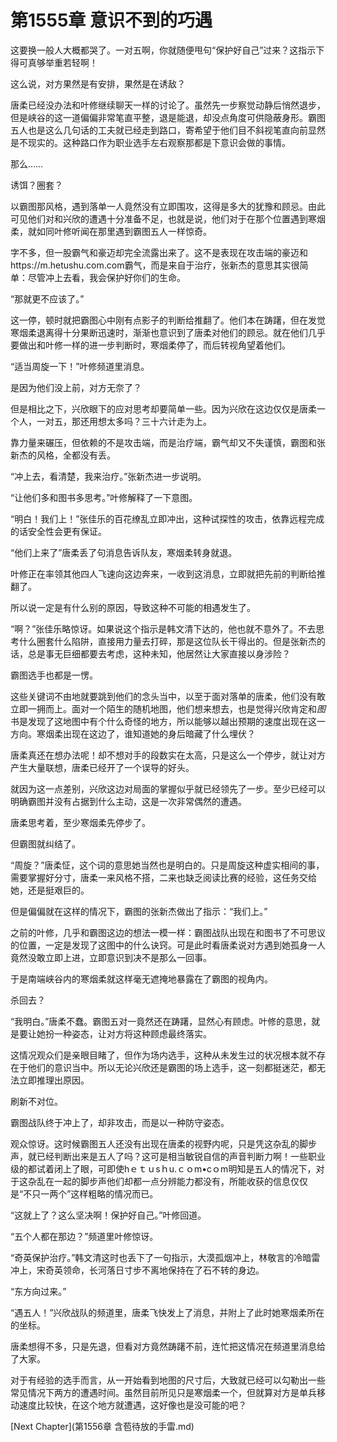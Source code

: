 # 第1555章 意识不到的巧遇

这要换一般人大概都哭了。一对五啊，你就随便甩句“保护好自己”过来？这指示下得可真够举重若轻啊！

这么说，对方果然是有安排，果然是在诱敌？

唐柔已经没办法和叶修继续聊天一样的讨论了。虽然先一步察觉动静后悄然退步，但是峡谷的这一道偏偏非常笔直平整，退是能退，却没点角度可供隐蔽身形。霸图五人也是这么几句话的工夫就已经走到路口，寄希望于他们目不斜视笔直向前显然是不现实的。这种路口作为职业选手左右观察那都是下意识会做的事情。

那么……

诱饵？圈套？

以霸图那风格，遇到落单一人竟然没有立即围攻，这得是多大的犹豫和顾忌。由此可见他们对和兴欣的遭遇十分准备不足，也就是说，他们对于在那个位置遇到寒烟柔，就如同叶修听闻在那里遇到霸图五人一样惊奇。

字不多，但一股霸气和豪迈却完全流露出来了。这不是表现在攻击端的豪迈和https://m.hetushu.com.com霸气，而是来自于治疗，张新杰的意思其实很简单：尽管冲上去看，我会保护好你们的生命。

“那就更不应该了。”

这一停，顿时就把霸图心中刚有点影子的判断给推翻了。他们本在踌躇，但在发觉寒烟柔退离得十分果断迅速时，渐渐也意识到了唐柔对他们的顾忌。就在他们几乎要做出和叶修一样的进一步判断时，寒烟柔停了，而后转视角望着他们。

“适当周旋一下！”叶修频道里消息。

是因为他们没上前，对方无奈了？

但是相比之下，兴欣眼下的应对思考却要简单一些。因为兴欣在这边仅仅是唐柔一个人，一对五，那还用想太多吗？三十六计走为上。

靠力量来碾压，但依赖的不是攻击端，而是治疗端，霸气却又不失谨慎，霸图和张新杰的风格，全都没有丢。

“冲上去，看清楚，我来治疗。”张新杰进一步说明。

“让他们多和图书多思考。”叶修解释了一下意图。

“明白！我们上！”张佳乐的百花缭乱立即冲出，这种试探性的攻击，依靠远程完成的话安全性会更有保证。

“他们上来了”唐柔丢了句消息告诉队友，寒烟柔转身就退。

叶修正在率领其他四人飞速向这边奔来，一收到这消息，立即就把先前的判断给推翻了。

所以说一定是有什么别的原因，导致这种不可能的相遇发生了。

“啊？”张佳乐略惊讶。如果说这个指示是韩文清下达的，他也就不意外了。不去思考什么圈套什么陷阱，直接用力量去打碎，那是这位队长干得出的。但是张新杰的话，总是事无巨细都要去考虑，这种未知，他居然让大家直接以身涉险？

霸图选手也都是一愣。

这些关键词不由地就要跳到他们的念头当中，以至于面对落单的唐柔，他们没有敢立即一拥而上。面对一个陌生的随机地图，他们想来想去，也是觉得兴欣肯定和*图*书是发现了这地图中有个什么奇怪的地方，所以能够以越出预期的速度出现在这一方向。寒烟柔出现在这边了，谁知道她的身后暗藏了什么埋伏？

唐柔真还在想办法呢！却不想对手的段数实在太高，只是这么一个停步，就让对方产生大量联想，唐柔已经开了一个误导的好头。

就因为这一点差别，兴欣这边对局面的掌握似乎就已经领先了一步。至少已经可以明确霸图并没有占据到什么主动，这是一次非常偶然的遭遇。

唐柔思考着，至少寒烟柔先停步了。

但霸图就纠结了。

“周旋？”唐柔怔，这个词的意思她当然也是明白的。只是周旋这种虚实相间的事，需要掌握好分寸，唐柔一来风格不搭，二来也缺乏阅读比赛的经验，这任务交给她，还是挺艰巨的。

但是偏偏就在这样的情况下，霸图的张新杰做出了指示：“我们上。”

之前的叶修，几乎和霸图这边的想法一模一样：霸图战队出现在和图书了不可思议的位置，一定是发现了这图中的什么诀窍。可是此时看唐柔说对方遇到她孤身一人竟然没敢立即上进，立即意识到决不是那么一回事。

于是南端峡谷内的寒烟柔就这样毫无遮掩地暴露在了霸图的视角内。

杀回去？

“我明白。”唐柔不蠢。霸图五对一竟然还在踌躇，显然心有顾虑。叶修的意思，就是要让她扮一种姿态，让对方将这种顾虑最终落实。

这情况观众们是亲眼目睹了，但作为场内选手，这种从未发生过的状况根本就不存在于他们的意识当中。所以无论兴欣还是霸图的场上选手，这一刻都挺迷茫，都无法立即推理出原因。

刷新不对位。

霸图战队终于冲上了，却非攻击，而是以一种防守姿态。

观众惊讶。这时候霸图五人还没有出现在唐柔的视野内呢，只是凭这杂乱的脚步声，就已经判断出来是五人了吗？这可是相当敏锐自信的声音判断力啊！一些职业级的都试着闭上了眼，可即使hｅｔｕsｈu.ｃｏm•cｏm明知是五人的情况下，对于这杂乱在一起的脚步声他们却都一点分辨能力都没有，所能收获的信息仅仅是“不只一两个”这样粗略的情况而已。

“这就上了？这么坚决啊！保护好自己。”叶修回道。

“五个人都在那边？”频道里叶修惊讶。

“奇英保护治疗。”韩文清这时也丢下了一句指示，大漠孤烟冲上，林敬言的冷暗雷冲上，宋奇英领命，长河落日寸步不离地保持在了石不转的身边。

“东方向过来。”

“遇五人！”兴欣战队的频道里，唐柔飞快发上了消息，并附上了此时她寒烟柔所在的坐标。

唐柔想得不多，只是先退，但看对方竟然踌躇不前，连忙把这情况在频道里消息给了大家。

对于有经验的选手而言，从一开始看到地图的尺寸后，大致就已经可以勾勒出一些常见情况下两方的遭遇时间。虽然目前所见只是寒烟柔一个，但就算对方是单兵移动速度比较快，在这个地方就遭遇，这好像也是没可能的吧？



[Next Chapter](第1556章 含苞待放的手雷.md)